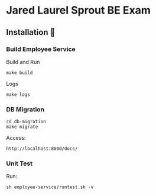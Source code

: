 # Jared Laurel Sprout BE Exam

## Installation 📌

### Build Employee Service

Build and Run
```shell
make build
```

Logs
```shell
make logs
```

### DB Migration
```shell
cd db-migration
make migrate
```

Access:
```
http://localhost:8000/docs/
```

### Unit Test

Run:
```shell
sh employee-service/runtest.sh -v
```
